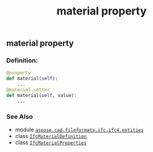 ﻿---
title: material property
second_title: Aspose.CAD for Python via .NET API References
description: 
type: docs
weight: 70
url: /python-net/aspose.cad.fileformats.ifc.ifc4.entities/ifcmaterialproperties/material/
is_root: false
---

## material property

### Definition:
```python
@property
def material(self):
    ...
@material.setter
def material(self, value):
    ...
```

### See Also
* module [`aspose.cad.fileformats.ifc.ifc4.entities`](../../)
* class [`IfcMaterialDefinition`](/cad/python-net/aspose.cad.fileformats.ifc.ifc4.entities/ifcmaterialdefinition)
* class [`IfcMaterialProperties`](/cad/python-net/aspose.cad.fileformats.ifc.ifc4.entities/ifcmaterialproperties)
